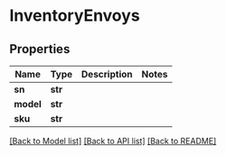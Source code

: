 # InventoryEnvoys


## Properties
Name | Type | Description | Notes
------------ | ------------- | ------------- | -------------
**sn** | **str** |  | 
**model** | **str** |  | 
**sku** | **str** |  | 

[[Back to Model list]](../README.md#documentation-for-models) [[Back to API list]](../README.md#documentation-for-api-endpoints) [[Back to README]](../README.md)


